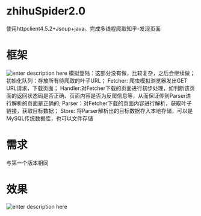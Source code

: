 # zhihuSpider2.0
使用httpclient4.5.2+Jsoup+java，完成多线程爬取知乎-发现页面
# 框架
![enter description here][1]
模拟登陆：这部分没有做，比较复杂，之后会继续做；
初始化队列：存放所有待爬取的叶子URL；
Fetcher: 爬虫模拟浏览器发出GET URL请求，下载页面；
Handler:对Fetcher下载的页面进行初步处理，如判断该页面的返回状态码是否正确、页面内容是否为反爬信息等，从而保证传到Parser进行解析的页面是正确的;
Parser：对Fetcher下载的页面内容进行解析，获取叶子链接，获取目标数据；
Store: 将Parser解析出的目标数据存入本地存储，可以是MySQL传统数据库，也可以文件存储
# 需求
与第一个版本相同
# 效果
![enter description here][2]


  [1]: http://7xvohu.com1.z0.glb.clouddn.com/img/zhihu%E7%AC%AC%E4%BA%94%E5%BC%B92.jpg
  [2]: http://7xvohu.com1.z0.glb.clouddn.com/img/zhihu%E7%AC%AC%E4%BA%94%E5%BC%B93.jpg